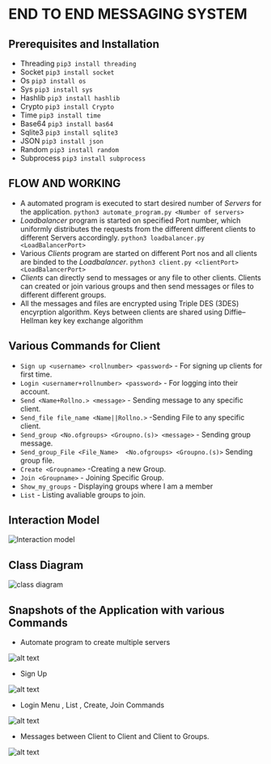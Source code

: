 # END TO END MESSAGING SYSTEM   

## Prerequisites and Installation
* Threading `pip3 install threading`
* Socket `pip3 install socket`
* Os `pip3 install os`
* Sys `pip3 install sys`
* Hashlib `pip3 install hashlib`
* Crypto `pip3 install Crypto`
* Time `pip3 install time`
* Base64 `pip3 install bas64`
* Sqlite3 `pip3 install sqlite3`
* JSON `pip3 install json`
* Random `pip3 install random`
* Subprocess `pip3 install subprocess`

## FLOW AND WORKING
* A automated program is executed to start desired number of *Servers* for the application.
`python3 automate_program.py <Number of servers>`
* *Loadbalancer* program is started on specified Port number, which uniformly distributes the requests from the different different clients to different Servers accordingly.
`python3 loadbalancer.py <LoadBalancerPort>`
* Various *Clients* program are started on different Port nos and all clients are binded to the *Loadbalancer*.
`python3 client.py <clientPort> <LoadBalancerPort>`
* *Clients* can directly send to messages or any file to other clients. Clients can created or join various groups and then send messages or files to different different groups.
* All the messages and files are encrypted using Triple DES (3DES) encyrption algorithm. Keys between clients are shared using Diffie–Hellman key key exchange algorithm 

## Various Commands for Client
* `Sign up <username> <rollnumber> <password>` - For signing up clients for first time.
* `Login <usernamer+rollnumber> <password>` - For logging into their account.
* `Send <Name+Rollno.> <message>`          - Sending message to any specific client.            
* `Send_file file_name <Name||Rollno.>`    -Sending File to any specific client.
* `Send_group <No.ofgroups> <Groupno.(s)> <message>` - Sending group message.
* `Send_group_File <File_Name>  <No.ofgroups> <Groupno.(s)>` Sending group file.
* `Create <Groupname>` -Creating a new Group.
* `Join <Groupname>`   - Joining Specific Group.
* `Show_my_groups`    - Displaying groups where I am a member
* `List`             - Listing avaliable groups to join.

##  Interaction Model
![Interaction model](https://github.com/Janmejay50010/Experimentation/blob/master/Images/snsdiagram.png)

## Class Diagram

![class diagram](https://github.com/Danialkafeel/End-to-end-messaging-system/blob/main/Images/Class%20Diagram.jpg)

## Snapshots of the Application with various Commands

* Automate program to create multiple servers

![alt text](https://github.com/Danialkafeel/End-to-end-messaging-system/blob/main/Images/1_automate_program_for_servers.png)

* Sign Up

![alt text](https://github.com/Danialkafeel/End-to-end-messaging-system/blob/main/Images/2_signup_menu.png)

* Login Menu , List , Create, Join Commands

![alt text](https://github.com/Danialkafeel/End-to-end-messaging-system/blob/main/Images/3_login_menu_and_commands.png)

* Messages between Client to Client and Client to Groups.

![alt text](https://github.com/Danialkafeel/End-to-end-messaging-system/blob/main/Images/4_msg_p2p_and_p2group.png)

